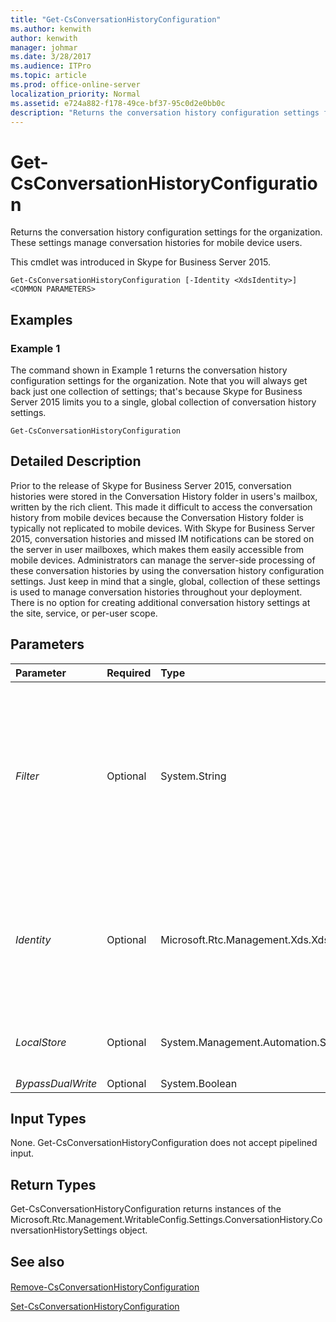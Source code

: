 ```yaml
---
title: "Get-CsConversationHistoryConfiguration"
ms.author: kenwith
author: kenwith
manager: johmar
ms.date: 3/28/2017
ms.audience: ITPro
ms.topic: article
ms.prod: office-online-server
localization_priority: Normal
ms.assetid: e724a882-f178-49ce-bf37-95c0d2e0bb0c
description: "Returns the conversation history configuration settings for the organization. These settings manage conversation histories for mobile device users."
---
```


# Get-CsConversationHistoryConfiguration
 
Returns the conversation history configuration settings for the organization. These settings manage conversation histories for mobile device users.
  
This cmdlet was introduced in Skype for Business Server 2015.
  
```
Get-CsConversationHistoryConfiguration [-Identity <XdsIdentity>] <COMMON PARAMETERS>

```

## Examples
<a name="Examples"> </a>

### Example 1

The command shown in Example 1 returns the conversation history configuration settings for the organization. Note that you will always get back just one collection of settings; that's because Skype for Business Server 2015 limits you to a single, global collection of conversation history settings.
  
```
Get-CsConversationHistoryConfiguration
```

## Detailed Description
<a name="DetailedDescription"> </a>

Prior to the release of Skype for Business Server 2015, conversation histories were stored in the Conversation History folder in users's mailbox, written by the rich client. This made it difficult to access the conversation history from mobile devices because the Conversation History folder is typically not replicated to mobile devices. With Skype for Business Server 2015, conversation histories and missed IM notifications can be stored on the server in user mailboxes, which makes them easily accessible from mobile devices. Administrators can manage the server-side processing of these conversation histories by using the conversation history configuration settings. Just keep in mind that a single, global, collection of these settings is used to manage conversation histories throughout your deployment. There is no option for creating additional conversation history settings at the site, service, or per-user scope.
  
## Parameters
<a name="DetailedDescription"> </a>

|**Parameter**|**Required**|**Type**|**Description**|
|:-----|:-----|:-----|:-----|
| _Filter_ <br/> |Optional  <br/> |System.String  <br/> |Enables you to use wildcard values when referencing a collection of conversation history configuration settings. Because you can only have a single, global instance of these settings there is no reason to use the Filter parameter. However, if you prefer you can use the following syntax to reference the global settings:  <br/>  `-Filter "g*"` <br/> That syntax brings back all the conversation history configuration settings that have an Identity that begins with the letter "g".  <br/> |
| _Identity_ <br/> |Optional  <br/> |Microsoft.Rtc.Management.Xds.XdsIdentity  <br/> |Unique Identity of the conversation history configuration settings. Because you can only have a single, global instance of these settings, you do not need to specify an Identity when calling the Get-CsConversationHistoryConfiguration cmdlet. If you prefer, however, you can use the following syntax to reference the global settings:  <br/>  `-Identity "global"` <br/> |
| _LocalStore_ <br/> |Optional  <br/> |System.Management.Automation.SwitchParameter  <br/> |Retrieves the conversation history configuration data from the local replica of the Central Management store rather than from the Central Management store itself.  <br/> |
| _BypassDualWrite_ <br/> |Optional  <br/> |System.Boolean  <br/> |PARAMVALUE: $true | $false  <br/> |
   
## Input Types
<a name="InputTypes"> </a>

None. Get-CsConversationHistoryConfiguration does not accept pipelined input.
  
## Return Types
<a name="ReturnTypes"> </a>

Get-CsConversationHistoryConfiguration returns instances of the Microsoft.Rtc.Management.WritableConfig.Settings.ConversationHistory.ConversationHistorySettings object.
  
## See also
<a name="ReturnTypes"> </a>

#### 

[Remove-CsConversationHistoryConfiguration](remove-csconversationhistoryconfiguration.md)
  
[Set-CsConversationHistoryConfiguration](set-csconversationhistoryconfiguration.md)


